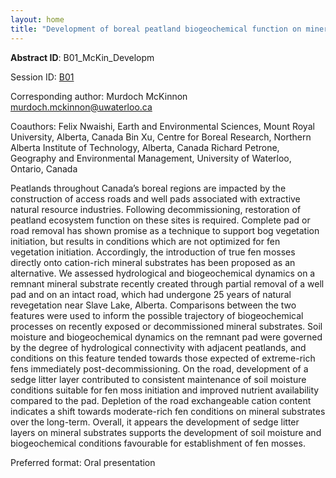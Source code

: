 ```yaml
---
layout: home
title: "Development of boreal peatland biogeochemical function on mineral substrates: Comparison between a partially removed well pad and an intact road"
---
```



**Abstract ID**: B01_McKin_Developm

Session ID: [B01](.)

Corresponding author: Murdoch McKinnon <a href="mailto:murdoch.mckinnon@uwaterloo.ca">murdoch.mckinnon@uwaterloo.ca</a>

Coauthors: Felix Nwaishi, Earth and Environmental Sciences, Mount Royal University, Alberta, Canada
 Bin Xu, Centre for Boreal Research, Northern Alberta Institute of Technology, Alberta, Canada
 Richard Petrone, Geography and Environmental Management, University of Waterloo, Ontario, Canada 

Peatlands throughout Canada’s boreal regions are impacted by the construction of access roads and well pads associated with extractive natural resource industries. Following decommissioning, restoration of peatland ecosystem function on these sites is required. Complete pad or road removal has shown promise as a technique to support bog vegetation initiation, but results in conditions which are not optimized for fen vegetation initiation. Accordingly, the introduction of true fen mosses directly onto cation-rich mineral substrates has been proposed as an alternative. We assessed hydrological and biogeochemical dynamics on a remnant mineral substrate recently created through partial removal of a well pad and on an intact road, which had undergone 25 years of natural revegetation near Slave Lake, Alberta. Comparisons between the two features were used to inform the possible trajectory of biogeochemical processes on recently exposed or decommissioned mineral substrates. Soil moisture and biogeochemical dynamics on the remnant pad were governed by the degree of hydrological connectivity with adjacent peatlands, and conditions on this feature tended towards those expected of extreme-rich fens immediately post-decommissioning. On the road, development of a sedge litter layer contributed to consistent maintenance of soil moisture conditions suitable for fen moss initiation and improved nutrient availability compared to the pad. Depletion of the road exchangeable cation content indicates a shift towards moderate-rich fen conditions on mineral substrates over the long-term. Overall, it appears the development of sedge litter layers on mineral substrates supports the development of soil moisture and biogeochemical conditions favourable for establishment of fen mosses.

Preferred format: Oral presentation
